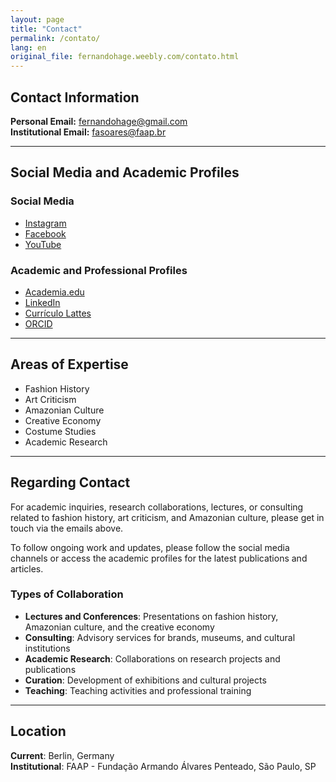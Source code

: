 ```yaml
---
layout: page
title: "Contact"
permalink: /contato/
lang: en
original_file: fernandohage.weebly.com/contato.html
---
```


## Contact Information

**Personal Email:** [fernandohage@gmail.com](mailto:fernandohage@gmail.com)  
**Institutional Email:** [fasoares@faap.br](mailto:fasoares@faap.br)

---

## Social Media and Academic Profiles

### Social Media
- [Instagram](https://instagram.com/fernandohage)
- [Facebook](https://www.facebook.com/fernandohage)
- [YouTube](https://www.youtube.com/user/fernandohage/)

### Academic and Professional Profiles
- [Academia.edu](https://faap.academia.edu/fernandohage)
- [LinkedIn](https://www.linkedin.com/in/fernandohage)
- [Currículo Lattes](http://lattes.cnpq.br/2320739710304133)
- [ORCID](https://orcid.org/0000-0002-9535-8878)

---

## Areas of Expertise

- Fashion History
- Art Criticism
- Amazonian Culture
- Creative Economy
- Costume Studies
- Academic Research

---

## Regarding Contact

For academic inquiries, research collaborations, lectures, or consulting related to fashion history, art criticism, and Amazonian culture, please get in touch via the emails above.

To follow ongoing work and updates, please follow the social media channels or access the academic profiles for the latest publications and articles.

### Types of Collaboration

- **Lectures and Conferences**: Presentations on fashion history, Amazonian culture, and the creative economy
- **Consulting**: Advisory services for brands, museums, and cultural institutions
- **Academic Research**: Collaborations on research projects and publications
- **Curation**: Development of exhibitions and cultural projects
- **Teaching**: Teaching activities and professional training

---

## Location

**Current**: Berlin, Germany  
**Institutional**: FAAP - Fundação Armando Álvares Penteado, São Paulo, SP